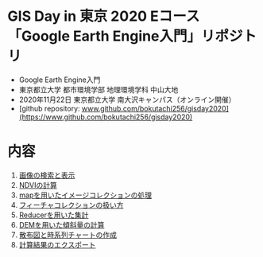# GIS Day in 東京 2020 Eコース「Google Earth Engine入門」リポジトリ

* Google Earth Engine入門
* 東京都立大学 都市環境学部 地理環境学科 中山大地
* 2020年11月22日 東京都立大学 南大沢キャンパス（オンライン開催）
* [github repository: www.github.com/bokutachi256/gisday2020](https://www.github.com/bokutachi256/gisday2020)

# 内容
1. [画像の検索と表示](https://github.com/bokutachi256/gisday2020/blob/main/01%20%E8%A1%9B%E6%98%9F%E7%94%BB%E5%83%8F%E3%81%AE%E6%A4%9C%E7%B4%A2%E3%81%A8%E8%A1%A8%E7%A4%BA.md)
2. [NDVIの計算](https://github.com/bokutachi256/gisday2020/blob/main/02%20NDVI%E3%81%AE%E8%A8%88%E7%AE%97.md)
3. [mapを用いたイメージコレクションの処理](https://github.com/bokutachi256/gisday2020/blob/main/03%20map%E3%82%92%E7%94%A8%E3%81%84%E3%81%9F%E3%82%A4%E3%83%A1%E3%83%BC%E3%82%B8%E3%82%B3%E3%83%AC%E3%82%AF%E3%82%B7%E3%83%A7%E3%83%B3%E3%81%AE%E5%87%A6%E7%90%86.md)
4. [フィーチャコレクションの扱い方](https://github.com/bokutachi256/gisday2020/blob/main/04%20%E3%83%95%E3%82%A3%E3%83%BC%E3%83%81%E3%83%A3%E3%82%B3%E3%83%AC%E3%82%AF%E3%82%B7%E3%83%A7%E3%83%B3%E3%81%AE%E6%89%B1%E3%81%84%E6%96%B9.md)
5. [Reducerを用いた集計](https://github.com/bokutachi256/gisday2020/blob/main/05%20Reducer%E3%82%92%E7%94%A8%E3%81%84%E3%81%9F%E9%9B%86%E8%A8%88.md)
6. [DEMを用いた傾斜量の計算](https://github.com/bokutachi256/gisday2020/blob/main/06%20DEM%E3%82%92%E7%94%A8%E3%81%84%E3%81%9F%E5%82%BE%E6%96%9C%E9%87%8F%E3%81%AE%E8%A8%88%E7%AE%97.md)
7. [散布図と時系列チャートの作成](https://github.com/bokutachi256/gisday2020/blob/main/07%20%E6%95%A3%E5%B8%83%E5%9B%B3%E3%81%A8%E6%99%82%E7%B3%BB%E5%88%97%E3%82%B0%E3%83%A9%E3%83%95%E3%81%AE%E4%BD%9C%E6%88%90.md)
8. [計算結果のエクスポート](https://github.com/bokutachi256/gisday2020/blob/main/08%20%E8%A8%88%E7%AE%97%E7%B5%90%E6%9E%9C%E3%81%AE%E3%82%A8%E3%82%AF%E3%82%B9%E3%83%9D%E3%83%BC%E3%83%88.md)
